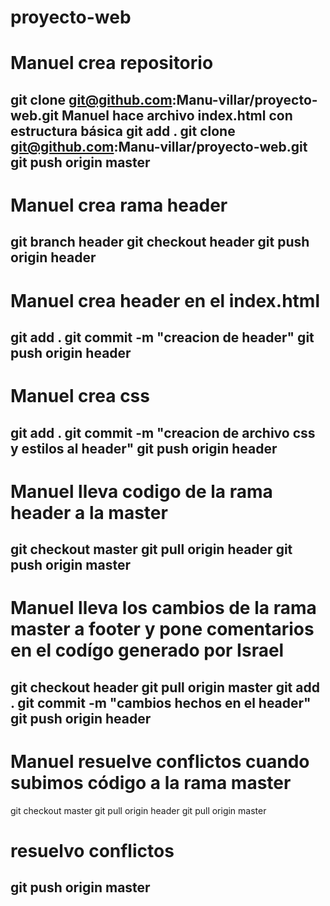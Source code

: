 # proyecto-web
# Manuel crea repositorio
git clone git@github.com:Manu-villar/proyecto-web.git
Manuel hace archivo index.html con estructura básica 
git add .
git clone git@github.com:Manu-villar/proyecto-web.git
git push origin master
------------------------------------------------------------
# Manuel crea rama header
git branch header
git checkout header
git push origin header
------------------------------------------------------------
# Manuel  crea header en el index.html
git add .
git commit -m "creacion de header"
git push origin header
------------------------------------------------------------
# Manuel crea css 
git add . 
git commit -m "creacion de archivo css y estilos al header"
git push origin header
-------------------------------------------------------------
# Manuel lleva codigo de la rama header a la master
git checkout master
git pull origin header
git push origin master
-------------------------------------------------------------
# Manuel lleva los cambios de la rama master a footer y pone comentarios en el codígo generado por Israel
git checkout header
git pull origin master
git add .
git commit -m "cambios hechos en el header"
git push origin header
------------------------------------------------------------
# Manuel resuelve conflictos cuando subimos código a la rama master
git checkout master
git pull origin header
git pull origin master
# resuelvo conflictos
git push origin master
--------------------------------------------------------------